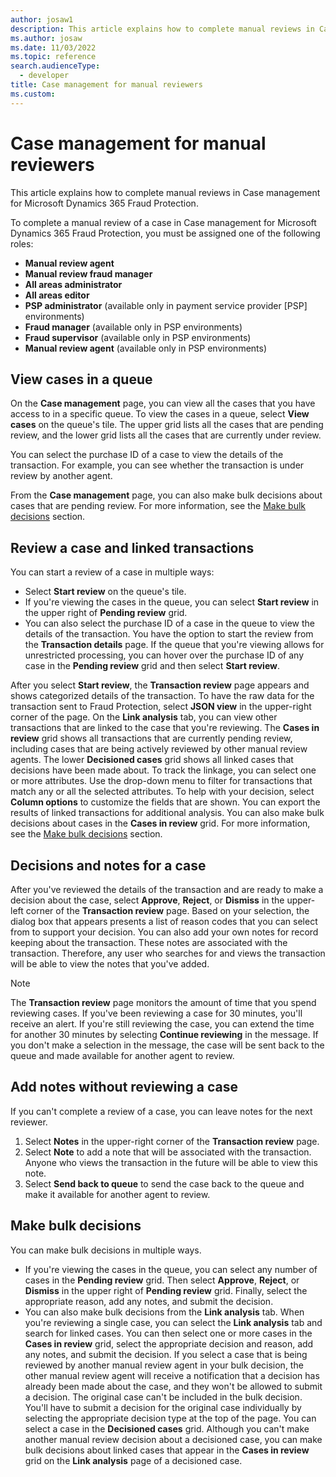 ```yaml
---
author: josaw1
description: This article explains how to complete manual reviews in Case management for Microsoft Dynamics 365 Fraud Protection.
ms.author: josaw
ms.date: 11/03/2022
ms.topic: reference
search.audienceType:
  - developer
title: Case management for manual reviewers
ms.custom:
---
```


# Case management for manual reviewers

This article explains how to complete manual reviews in Case management for Microsoft Dynamics 365 Fraud Protection.

To complete a manual review of a case in Case management for Microsoft Dynamics 365 Fraud Protection, you must be assigned one of the following roles:

- **Manual review agent**
- **Manual review fraud manager**
- **All areas administrator**
- **All areas editor** 
- **PSP administrator** (available only in payment service provider \[PSP\] environments)
- **Fraud manager** (available only in PSP environments)
- **Fraud supervisor** (available only in PSP environments)
- **Manual review agent** (available only in PSP environments)

## View cases in a queue

On the **Case management** page, you can view all the cases that you have access to in a specific queue. To view the cases in a queue, select **View cases** on the queue's tile. The upper grid lists all the cases that are pending review, and the lower grid lists all the cases that are currently under review.

You can select the purchase ID of a case to view the details of the transaction. For example, you can see whether the transaction is under review by another agent.

From the **Case management** page, you can also make bulk decisions about cases that are pending review. For more information, see the [Make bulk decisions](#make-bulk-decisions) section.

## Review a case and linked transactions

You can start a review of a case in multiple ways:

- Select **Start review** on the queue's tile.
- If you're viewing the cases in the queue, you can select **Start review** in the upper right of **Pending review** grid.
- You can also select the purchase ID of a case in the queue to view the details of the transaction. You have the option to start the review from the **Transaction details** page. If the queue that you're viewing allows for unrestricted processing, you can hover over the purchase ID of any case in the **Pending review** grid and then select **Start review**.

After you select **Start review**, the **Transaction review** page appears and shows categorized details of the transaction. To have the raw data for the transaction sent to Fraud Protection, select **JSON view** in the upper-right corner of the page. On the **Link analysis** tab, you can view other transactions that are linked to the case that you're reviewing. The **Cases in review** grid shows all transactions that are currently pending review, including cases that are being actively reviewed by other manual review agents. The lower **Decisioned cases** grid shows all linked cases that decisions have been made about. To track the linkage, you can select one or more attributes. Use the drop-down menu to filter for transactions that match any or all the selected attributes. To help with your decision, select **Column options** to customize the fields that are shown. You can export the results of linked transactions for additional analysis. You can also make bulk decisions about cases in the **Cases in review** grid. For more information, see the [Make bulk decisions](#make-bulk-decisions) section.

## Decisions and notes for a case

After you've reviewed the details of the transaction and are ready to make a decision about the case, select **Approve**, **Reject**, or **Dismiss** in the upper-left corner of the **Transaction review** page. Based on your selection, the dialog box that appears presents a list of reason codes that you can select from to support your decision. You can also add your own notes for record keeping about the transaction. These notes are associated with the transaction. Therefore, any user who searches for and views the transaction will be able to view the notes that you've added.

> [!NOTE]
> The **Transaction review** page monitors the amount of time that you spend reviewing cases. If you've been reviewing a case for 30 minutes, you'll receive an alert. If you're still reviewing the case, you can extend the time for another 30 minutes by selecting **Continue reviewing** in the message. If you don't make a selection in the message, the case will be sent back to the queue and made available for another agent to review.

## Add notes without reviewing a case

If you can't complete a review of a case, you can leave notes for the next reviewer.

1. Select **Notes** in the upper-right corner of the **Transaction review** page.
1. Select **Note** to add a note that will be associated with the transaction. Anyone who views the transaction in the future will be able to view this note.
1. Select **Send back to queue** to send the case back to the queue and make it available for another agent to review. 

## Make bulk decisions

You can make bulk decisions in multiple ways.

- If you're viewing the cases in the queue, you can select any number of cases in the **Pending review** grid. Then select **Approve**, **Reject**, or **Dismiss** in the upper right of **Pending review** grid. Finally, select the appropriate reason, add any notes, and submit the decision.
- You can also make bulk decisions from the **Link analysis** tab. When you're reviewing a single case, you can select the **Link analysis** tab and search for linked cases. You can then select one or more cases in the **Cases in review** grid, select the appropriate decision and reason, add any notes, and submit the decision. If you select a case that is being reviewed by another manual review agent in your bulk decision, the other manual review agent will receive a notification that a decision has already been made about the case, and they won't be allowed to submit a decision. The original case can't be included in the bulk decision. You'll have to submit a decision for the original case individually by selecting the appropriate decision type at the top of the page. You can select a case in the **Decisioned cases** grid. Although you can't make another manual review decision about a decisioned case, you can make bulk decisions about linked cases that appear in the **Cases in review** grid on the **Link analysis** page of a decisioned case.   


